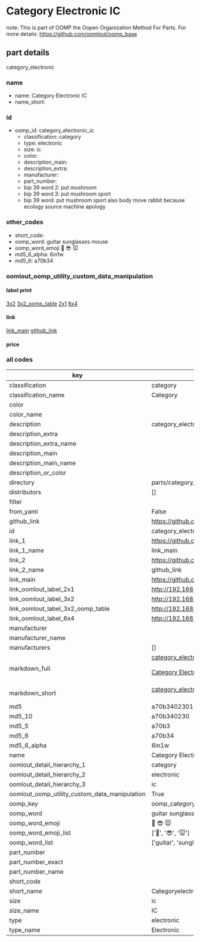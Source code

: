 # Category Electronic IC  

note: This is part of OOMP the Oopen Organization Method For Parts. For more details: https://github.com/oomlout/oomp_base

##  part details



category_electronic

### name
* name: Category Electronic IC
* name_short: 
### id
* oomp_id: category_electronic_ic
  * classification: category
  * type: electronic
  * size: ic
  * color: 
  * description_main: 
  * description_extra: 
  * manufacturer: 
  * part_number: 
  * bip 39 word 2: put mushroom
  * bip 39 word 3: put mushroom sport
  * bip 39 word: put mushroom sport also body move rabbit because ecology source machine apology

### other_codes
* short_code: 
* oomp_word: guitar sunglasses mouse
* oomp_word_emoji :guitar: :sunglasses: :mouse:
* md5_6_alpha: 6in1w
* md5_6: a70b34






### oomlout_oomp_utility_custom_data_manipulation
#### label print
[3x2](http://192.168.1.245:1112/?label=oomp%206in1w)
[3x2_oomp_table](http://192.168.1.107:1112/?label=oomp%206in1w)
[2x1](http://192.168.1.242:1112/?label=oomp%206in1w)
[6x4](http://192.168.1.55:1112/?label=oomp%206in1w)    

#### link

[link_main](https://github.com/oomlout/oomlout_oomp_current_version_messy/tree/main/parts/category_electronic_ic) [github_link](https://github.com/oomlout/oomlout_oomp_part_src/tree/main/parts/category_electronic_ic)                             

#### price







### all codes 
| key | value |  
| --- | --- |  
| classification | category |  
| classification_name | Category |  
| color |  |  
| color_name |  |  
| description | category_electronic |  
| description_extra |  |  
| description_extra_name |  |  
| description_main |  |  
| description_main_name |  |  
| description_or_color |   |  
| directory | parts/category_electronic_ic |  
| distributors | [] |  
| filter |  |  
| from_yaml | False |  
| github_link | https://github.com/oomlout/oomlout_oomp_part_src/tree/main/parts/category_electronic_ic |  
| id | category_electronic_ic |  
| link_1 | https://github.com/oomlout/oomlout_oomp_current_version_messy/tree/main/parts/category_electronic_ic |  
| link_1_name | link_main |  
| link_2 | https://github.com/oomlout/oomlout_oomp_part_src/tree/main/parts/category_electronic_ic |  
| link_2_name | github_link |  
| link_main | https://github.com/oomlout/oomlout_oomp_current_version_messy/tree/main/parts/category_electronic_ic |  
| link_oomlout_label_2x1 | http://192.168.1.242:1112/?label=oomp%206in1w |  
| link_oomlout_label_3x2 | http://192.168.1.245:1112/?label=oomp%206in1w |  
| link_oomlout_label_3x2_oomp_table | http://192.168.1.107:1112/?label=oomp%206in1w |  
| link_oomlout_label_6x4 | http://192.168.1.55:1112/?label=oomp%206in1w |  
| manufacturer |  |  
| manufacturer_name |  |  
| manufacturers | [] |  
| markdown_full | [category_electronic_ic](https://github.com/oomlout/oomlout_oomp_current_version_messy/tree/main/parts/category_electronic_ic)<br>[](https://github.com/oomlout/oomlout_oomp_current_version_messy/tree/main/parts/category_electronic_ic)<br>[Category Electronic Ic](https://github.com/oomlout/oomlout_oomp_current_version_messy/tree/main/parts/category_electronic_ic)<br><br> |  
| markdown_short | [category_electronic_ic](https://github.com/oomlout/oomlout_oomp_current_version_messy/tree/main/parts/category_electronic_ic)<br><br> |  
| md5 | a70b34023013d606430c7075a5647576 |  
| md5_10 | a70b340230 |  
| md5_5 | a70b3 |  
| md5_6 | a70b34 |  
| md5_6_alpha | 6in1w |  
| name | Category Electronic IC |  
| oomlout_detail_hierarchy_1 | category |  
| oomlout_detail_hierarchy_2 | electronic |  
| oomlout_detail_hierarchy_3 | ic |  
| oomlout_oomp_utility_custom_data_manipulation | True |  
| oomp_key | oomp_category_electronic_ic |  
| oomp_word | guitar sunglasses mouse |  
| oomp_word_emoji | :guitar: :sunglasses: :mouse: |  
| oomp_word_emoji_list | [':guitar:', ':sunglasses:', ':mouse:'] |  
| oomp_word_list | ['guitar', 'sunglasses', 'mouse'] |  
| part_number |  |  
| part_number_exact |  |  
| part_number_name |  |  
| short_code |  |  
| short_name | Categoryelectronic |  
| size | ic |  
| size_name | IC |  
| type | electronic |  
| type_name | Electronic |  
